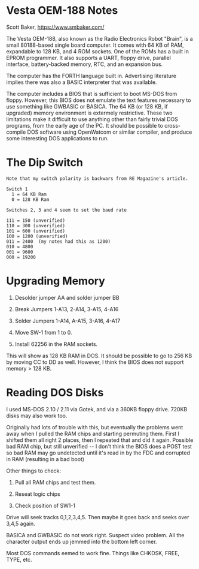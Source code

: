 # Vesta OEM-188 Notes

Scott Baker, https://www.smbaker.com/

The Vesta OEM-188, also known as the Radio Electronics Robot "Brain", is a small
80188-based single board computer. It comes with 64 KB of RAM, expandable to
128 KB, and 4 ROM sockets. One of the ROMs has a built in EPROM programmer. It
also supports a UART, floppy drive, parallel interface, battery-backed memory, RTC,
and an expansion bus.

The computer has the FORTH language built in. Advertising literature implies there
was also a BASIC interpreter that was available.

The computer includes a BIOS that is sufficient to boot MS-DOS from floppy. However,
this BIOS does not emulate the text features necessary to use something like GWBASIC
or BASICA. The 64 KB (or 128 KB, if upgraded) memory environment is extermely
restrictive. These two limitations make it difficult to use anything other than
fairly trivial DOS programs, from the early age of the PC. It should be possible
to cross-compile DOS software using OpenWatcom or similar compiler, and produce some
interesting DOS applications to run.

# The Dip Switch

```
Note that my switch polarity is backwars from RE Magazine's article.

Switch 1
  1 = 64 KB Ram
  0 = 128 KB Ram

Switches 2, 3 and 4 seem to set the baud rate

111 = 150 (unverified)
110 = 300 (unverified)
101 = 600 (unverified)
100 = 1200 (unverified)
011 = 2400  (my notes had this as 1200)
010 = 4800
001 = 9600
000 = 19200
```

# Upgrading Memory

1. Desolder jumper AA and solder jumper BB

2. Break Jumpers 1-A13, 2-A14, 3-A15, 4-A16

3. Solder Jumpers 1-A14, A-A15, 3-A16, 4-A17

4. Move SW-1 from 1 to 0.

5. Install 62256 in the RAM sockets.

This will show as 128 KB RAM in DOS. It should be possible
to go to 256 KB by moving CC to DD as well. However, I think the
BIOS does not support memory > 128 KB.

# Reading DOS Disks

I used MS-DOS 2.10 / 2.11 via Gotek, and via a 360KB floppy drive. 720KB
disks may also work too.

Originally had lots of trouble with this, but eventually the problems went
away when I pulled the RAM chips and starting permuting them. First I shifted
them all right 2 places, then I repeated that and did it again. Possible bad
RAM chip, but still unverified -- I don't think the BIOS does a POST test
so bad RAM may go undetected until it's read in by the FDC and corrupted
in RAM (resulting in a bad boot)

Other things to check:

1. Pull all RAM chips and test them.

2. Reseat logic chips

3. Check position of SW1-1

Drive will seek tracks 0,1,2,3,4,5. Then maybe it goes back and seeks over
3,4,5 again.

BASICA and GWBASIC do not work right. Suspect video problem. All the character output
ends up jemmed into the bottom left corner.

Most DOS commands eemed to work fine. Things like CHKDSK, FREE, TYPE, etc.


